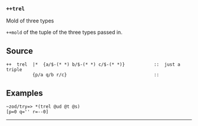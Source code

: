 ### `++trel`

Mold of three types

`++mold` of the tuple of the three types passed in.

Source
------

    ++  trel  |*  {a/$-(* *) b/$-(* *) c/$-(* *)}           ::  just a triple
              {p/a q/b r/c}                                 ::


Examples
--------

    ~zod/try=> *(trel @ud @t @s)
    [p=0 q='' r=--0]



***
